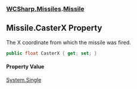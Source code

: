 ### [WCSharp.Missiles](WCSharp.Missiles.md 'WCSharp.Missiles').[Missile](WCSharp.Missiles.Missile.md 'WCSharp.Missiles.Missile')

## Missile.CasterX Property

The X coordinate from which the missile was fired.

```csharp
public float CasterX { get; set; }
```

#### Property Value
[System.Single](https://docs.microsoft.com/en-us/dotnet/api/System.Single 'System.Single')